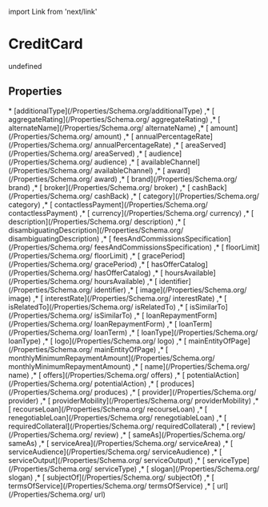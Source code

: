 import Link from 'next/link'
# CreditCard

undefined

## Properties

<Grid>
* [additionalType](/Properties/Schema.org/additionalType)
,* [ aggregateRating](/Properties/Schema.org/ aggregateRating)
,* [ alternateName](/Properties/Schema.org/ alternateName)
,* [ amount](/Properties/Schema.org/ amount)
,* [ annualPercentageRate](/Properties/Schema.org/ annualPercentageRate)
,* [ areaServed](/Properties/Schema.org/ areaServed)
,* [ audience](/Properties/Schema.org/ audience)
,* [ availableChannel](/Properties/Schema.org/ availableChannel)
,* [ award](/Properties/Schema.org/ award)
,* [ brand](/Properties/Schema.org/ brand)
,* [ broker](/Properties/Schema.org/ broker)
,* [ cashBack](/Properties/Schema.org/ cashBack)
,* [ category](/Properties/Schema.org/ category)
,* [ contactlessPayment](/Properties/Schema.org/ contactlessPayment)
,* [ currency](/Properties/Schema.org/ currency)
,* [ description](/Properties/Schema.org/ description)
,* [ disambiguatingDescription](/Properties/Schema.org/ disambiguatingDescription)
,* [ feesAndCommissionsSpecification](/Properties/Schema.org/ feesAndCommissionsSpecification)
,* [ floorLimit](/Properties/Schema.org/ floorLimit)
,* [ gracePeriod](/Properties/Schema.org/ gracePeriod)
,* [ hasOfferCatalog](/Properties/Schema.org/ hasOfferCatalog)
,* [ hoursAvailable](/Properties/Schema.org/ hoursAvailable)
,* [ identifier](/Properties/Schema.org/ identifier)
,* [ image](/Properties/Schema.org/ image)
,* [ interestRate](/Properties/Schema.org/ interestRate)
,* [ isRelatedTo](/Properties/Schema.org/ isRelatedTo)
,* [ isSimilarTo](/Properties/Schema.org/ isSimilarTo)
,* [ loanRepaymentForm](/Properties/Schema.org/ loanRepaymentForm)
,* [ loanTerm](/Properties/Schema.org/ loanTerm)
,* [ loanType](/Properties/Schema.org/ loanType)
,* [ logo](/Properties/Schema.org/ logo)
,* [ mainEntityOfPage](/Properties/Schema.org/ mainEntityOfPage)
,* [ monthlyMinimumRepaymentAmount](/Properties/Schema.org/ monthlyMinimumRepaymentAmount)
,* [ name](/Properties/Schema.org/ name)
,* [ offers](/Properties/Schema.org/ offers)
,* [ potentialAction](/Properties/Schema.org/ potentialAction)
,* [ produces](/Properties/Schema.org/ produces)
,* [ provider](/Properties/Schema.org/ provider)
,* [ providerMobility](/Properties/Schema.org/ providerMobility)
,* [ recourseLoan](/Properties/Schema.org/ recourseLoan)
,* [ renegotiableLoan](/Properties/Schema.org/ renegotiableLoan)
,* [ requiredCollateral](/Properties/Schema.org/ requiredCollateral)
,* [ review](/Properties/Schema.org/ review)
,* [ sameAs](/Properties/Schema.org/ sameAs)
,* [ serviceArea](/Properties/Schema.org/ serviceArea)
,* [ serviceAudience](/Properties/Schema.org/ serviceAudience)
,* [ serviceOutput](/Properties/Schema.org/ serviceOutput)
,* [ serviceType](/Properties/Schema.org/ serviceType)
,* [ slogan](/Properties/Schema.org/ slogan)
,* [ subjectOf](/Properties/Schema.org/ subjectOf)
,* [ termsOfService](/Properties/Schema.org/ termsOfService)
,* [ url](/Properties/Schema.org/ url)

</Grid>

